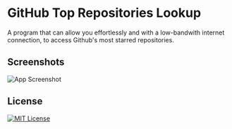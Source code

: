 
# GitHub Top Repositories Lookup 

A program that can allow you effortlessly and with a low-bandwith internet connection, to access Github's most starred repositories.


## Screenshots

![App Screenshot](https://i.imgur.com/NFVnIkI.png)


## License


[![MIT License](https://img.shields.io/badge/License-MIT-green.svg)](https://choosealicense.com/licenses/mit/)
